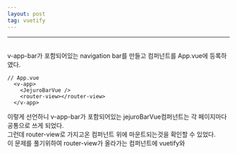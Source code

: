 ```yaml
---
layout: post
tag: vuetify
---
```

***
<br>
v-app-bar가 포함되어있는 navigation bar를 만들고 컴퍼넌트를 App.vue에 등록하였다.
<br>

```
// App.vue
  <v-app>
    <JejuroBarVue />
    <router-view></router-view>
  </v-app>
```
이렇게 선언하니 v-app-bar가 포함되어있는 jejuroBarVue컴퍼넌트는 각 페이지마다 공통으로 쓰게 되었다.
<br>
그런데 router-view로 가지고온 컴퍼넌트 위에 마운트되는것을 확인할 수 있었다.
<br>
이 문제를 풀기위하여 router-view가 올라가는 컴퍼넌트에 vuetify와